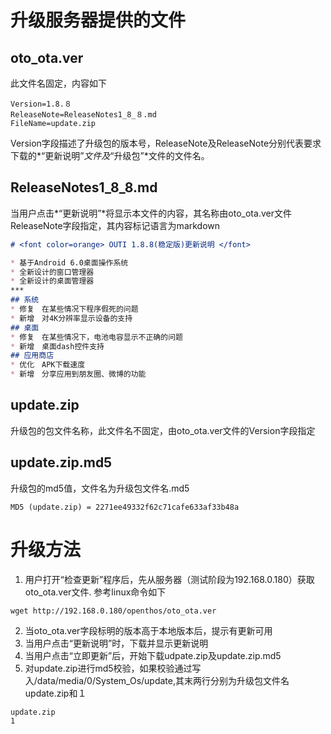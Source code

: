 # 升级服务器提供的文件
## oto_ota.ver
此文件名固定，内容如下
```
Version=1.8.８
ReleaseNote=ReleaseNotes1_8_８.md
FileName=update.zip
```
Version字段描述了升级包的版本号，ReleaseNote及ReleaseNote分别代表要求下载的*“更新说明”*文件及*“升级包”*文件的文件名。
## ReleaseNotes1_8_8.md
当用户点击*“更新说明”*将显示本文件的内容，其名称由oto_ota.ver文件ReleaseNote字段指定，其内容标记语言为markdown
```markdown
# <font color=orange> OUTI 1.8.8(稳定版)更新说明 </font>

* 基于Android 6.0桌面操作系统
* 全新设计的窗口管理器
* 全新设计的桌面管理器
***
## 系统  
* 修复　在某些情况下程序假死的问题  
* 新增　对4K分辨率显示设备的支持  
## 桌面  
* 修复　在某些情况下，电池电容显示不正确的问题  
* 新增　桌面dash控件支持  
## 应用商店  
* 优化　APK下载速度  
* 新增　分享应用到朋友圈、微博的功能　
```
## update.zip
升级包的包文件名称，此文件名不固定，由oto_ota.ver文件的Version字段指定
## update.zip.md5
升级包的md5值，文件名为升级包文件名.md5
```
MD5 (update.zip) = 2271ee49332f62c71cafe633af33b48a
```
# 升级方法
1. 用户打开“检查更新”程序后，先从服务器（测试阶段为192.168.0.180）获取oto_ota.ver文件. 参考linux命令如下
```
wget http://192.168.0.180/openthos/oto_ota.ver
```
2. 当oto_ota.ver字段标明的版本高于本地版本后，提示有更新可用
3. 当用户点击“更新说明”时，下载并显示更新说明
4. 当用户点击“立即更新”后，开始下载udpate.zip及update.zip.md5
5. 对update.zip进行md5校验，如果校验通过写入/data/media/0/System_Os/update,其末两行分别为升级包文件名update.zip和１
```
update.zip
1
```

